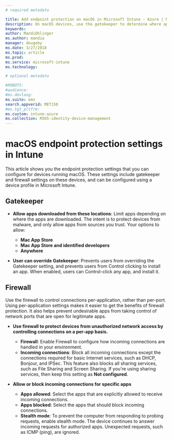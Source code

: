 ```yaml
---
# required metadata

title: Add endpoint protection on macOS in Microsoft Intune - Azure | Microsoft Docs
description: On macOS devices, use the gatekeeper to determine where apps can be installed, including the mac app store. Also enable or configure a firewall allow specific apps, blocks specifics apps, use stealth mode, and even block certain types of incoming connections using Microsoft Intune.
keywords:
author: MandiOhlinger
ms.author: mandia
manager: dougeby
ms.date: 3/27/2018
ms.topic: article
ms.prod:
ms.service: microsoft-intune
ms.technology:

# optional metadata

#ROBOTS:
#audience:
#ms.devlang:
ms.suite: ems
search.appverid: MET150
#ms.tgt_pltfrm:
ms.custom: intune-azure
ms.collection: M365-identity-device-management
---
```


# macOS endpoint protection settings in Intune

This article shows you the endpoint protection settings that you can configure for devices running macOS. These settings include gatekeeper and firewall settings on these devices, and can be configured using a device profile in Microsoft Intune.

## Gatekeeper

- **Allow apps downloaded from these locations**: Limit apps depending on where the apps are downloaded. The intent is to protect devices from malware, and only allow apps from sources you trust. Your options to allow: 
  - **Mac App Store**
  - **Mac App Store and identified developers**
  - **Anywhere**

- **User can override Gatekeeper**: Prevents users from overriding the Gatekeeper setting, and prevents users from Control clicking to install an app. When enabled, users can Control-click any app, and install it.

## Firewall

Use the firewall to control connections per-application, rather than per-port. Using per-application settings makes it easier to get the benefits of firewall protection. It also helps prevent undesirable apps from taking control of network ports that are open for legitimate apps.

- **Use firewall to protect devices from unauthorized network access by controlling connections on a per-app basis.**
  - **Firewall**: Enable Firewall to configure how incoming connections are handled in your environment.
  - **Incoming connections**: Block all incoming connections except the connections required for basic Internet services, such as DHCP, Bonjour, and IPSec. This feature also blocks all sharing services, such as File Sharing and Screen Sharing. If you're using sharing services, then keep this setting as **Not configured**.

- **Allow or block incoming connections for specific apps**
  - **Apps allowed**: Select the apps that are explicitly allowed to receive incoming connections.
  - **Apps blocked**: Select the apps that should block incoming connections.
  - **Stealth mode**: To prevent the computer from responding to probing requests, enable stealth mode. The device continues to answer incoming requests for authorized apps. Unexpected requests, such as ICMP (ping), are ignored.
